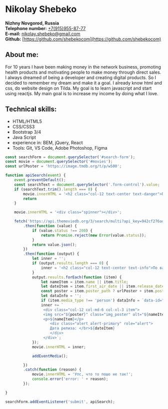 # Nikolay Shebeko

**Nizhny Novgorod, Russia**  
**Telephone number:** [+7(915)955-87-77](tel:+79159558777)  
**E-mail:** [nikolay.shebeko@gmail.com](mailto:nikolay.shebeko@gmail.com)  
**Github:** [https://github.com/shebekocom](https://github.com/shebekocom)  

## About me:  
For 10 years I have been making money in the network business, promoting health products and motivating people to make money through direct sales. I always dreamed of being a developer and creating digital products. So I decided to remember my dream and make it a goal. I already know html and css, do website design on Tilda. My goal is to learn javascript and start using reactjs. My main goal is to increase my income by doing what I love.

## Technical skills:  
- HTML/HTML5
- CSS/CSS3
- Bootstrap 3/4
- Java Script
- experience in: BEM, jQuery, React
- Tools: Git, VS Code, Adobe Photoshop, Figma

```javascript
const searchForm = document.querySelector('#search-form');
const movie = document.querySelector('#movies');
const urlPoster = 'https://image.tmdb.org/t/p/w500';

function apiSearch(event) {
    event.preventDefault();
    const searchText = document.querySelector('.form-control').value;
    if (searchText.trim().length === 0) {
        movie.innerHTML = '<h2 class="col-12 text-center text-danger">Поле поиска не должно быть пустым</h2>';
        return
    }

    movie.innerHTML = '<div class="spinner"></div>';

    fetch('https://api.themoviedb.org/3/search/multi?api_key=942cf276adefa306549de647ce5a6e18&language=ru&query=' + searchText)
        .then(function (value) {
            if (value.status !== 200) {
                return Promise.reject(new Error(value.status));
            }
            return value.json();
        })
        .then(function (output) {
            let inner = '';
            if (output.results.length === 0) {
                inner = '<h2 class="col-12 text-center text-info">По вашему запросу ничего не найдено</h2>';
            }
            output.results.forEach(function (item) {
                let nameItem = item.name || item.title;
                let dateItem = item.first_air_date || item.release_date;
                const poster = item.poster_path ? urlPoster + item.poster_path : './img/noposter.png';
                let dataInfo = '';
                if (item.media_type !== 'person') dataInfo = `data-id="${item.id}" data-type="${item.media_type}"`;
                inner += `
                 <div class="col-12 col-md-6 col-xl-3 item">
                 <img src="${poster}" class="img_poster" alt="${nameItem}" ${dataInfo}>
                 <p>${nameItem}</p>
                    <div class="alert alert-primary" role="alert">
                    Дата релиза: </br>${dateItem}
                    </div>
                 </div>`;
            });
            movie.innerHTML = inner;

            addEventMedia();

        })
        .catch(function (reason) {
            movie.innerHTML = 'Упс, что то пошо не так!';
            console.error('error: ' + reason);
        });

}

searchForm.addEventListener('submit', apiSearch);
```

